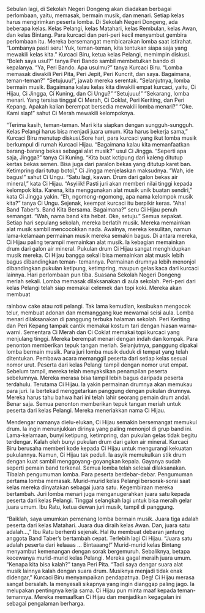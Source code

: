 Sebulan lagi, di Sekolah Negeri Dongeng akan diadakan berbagai perlombaan, yaitu, memasak, bermain musik, dan menari. Setiap kelas harus mengirimkan peserta lomba. Di Sekolah Negeri Dongeng, ada beberapa kelas. Kelas Pelangi, kelas Matahari, kelas Rembulan,
kelas Awan, dan kelas Bintang.
Para kurcaci dan peri-peri kecil menyambut gembira perlombaan itu. Mereka bersemangat membicarakan lomba saat istirahat.
“Lombanya pasti seru! Yuk, teman-teman, kita tentukan siapa saja yang mewakili kelas kita.” Kurcaci Biru, ketua kelas Pelangi, memimpin diskusi.
“Boleh saya usul?” tanya Peri Bando sambil membetulkan bando di kepalanya.
“Ya, Peri Bando. Apa usulmu?” tanya Kurcaci Biru.
“Lomba memasak diwakili Peri Pita, Peri Jepit, Peri Kuncrit, dan saya. Bagaimana, teman-teman?”
“Setujuuu!”, jawab mereka serentak.
“Selanjutnya, lomba bermain musik. Bagaimana kalau kelas kita diwakili empat kurcaci, yaitu, Ci Hijau, Ci Jingga, Ci Kuning, dan Ci Ungu?”
“Setujuuu!”
“Sekarang, lomba menari. Yang tersisa tinggal Ci Merah, Ci Coklat, Peri Keriting, dan Peri Kepang. Apakah kalian berempat bersedia mewakili lomba menari?”
“Oke. Kami siap!” sahut Ci Merah mewakili kelompoknya.

“Terima kasih, teman-teman. Mari kita siapkan dengan sungguh-sungguh. Kelas Pelangi harus bisa menjadi juara umum. Kita harus bekerja sama,” Kurcaci Biru menutup diskusi.Sore hari, para kurcaci yang ikut lomba musik berkumpul di rumah Kurcaci Hijau.
“Bagaimana kalau kita memanfaatkan barang-barang bekas sebagai alat musik?” usul Ci Jingga.
“Seperti apa saja, Jingga?” tanya Ci Kuning.
“Kita buat kctipung dari kaleng ditutup kertas bekas semen. Bisa juga dari paralon bekas yang ditutup karet ban. Ketimpring dari tutup botol,” Ci Jingga menjelaskan maksudnya.
“Wah, ide bagus!” sahut Ci Ungu.
“Satu lagi, kawan. Drum dari galon bekas air mineral,” kata Ci Hijau. “Asyiiik! Pasti juri akan memberi nilai tinggi kepada kelompok kita. Karena, kita menggunakan alat musik unik buatan sendiri,” kata Ci
Jingga yakin.
“Eh, ngomong-ngomong, apa nama kelompok musik kita?” tanya Ci Ungu.
Sejenak, keempat kurcaci itu berpikir keras.
“Aha! Band Taber’s. Band Kita Bersama. Bagaimana?” seru Ci Hijau penuh semangat.
“Wah, nama band kita hebat. Oke, setuju.” Semua sepakat.
Setiap hari sepulang sekolah, mereka berlatih musik. Mereka memainkan alat musik sambil mencocokkan nada. Awalnya, mereka kesulitan, namun lama-kelamaan permainan musik mereka semakin bagus. Di antara mereka, Ci Hijau paling terampil memainkan alat musik.
Ia kebagian memainkan drum dari galon air mineral. Pukulan drum Ci Hijau sangat menghidupkan musik mereka. Ci Hijau bangga sekali bisa memainkan alat musik lebih bagus dibandingkan teman- temannya. Permainan drumnya lebih menonjol dibandingkan pukulan ketipung, ketimpring, maupun gelas kaca dari kurcaci lainnya.
Hari perlombaan pun tiba. Suasana Sekolah Negeri Dongeng meriah sekali. Lomba memasak dilaksanakan di aula sekolah. Peri-peri dari kelas Pelangi telah siap memakai celemek dan topi koki. Mereka akan membuat

rainbow cake atau roti pelangi. Tak lama kemudian, kesibukan mengocok telur, membuat adonan dan memanggang kue mewarnai seisi aula.
Lomba menari dilaksanakan di panggung terbuka halaman sekolah. Peri Keriting dan Peri Kepang tampak cantik memakai kostum tari dengan hiasan warna-warni. Sementara Ci Merah dan Ci Coklat memakai topi kurcaci yang menjulang tinggi. Mereka berempat menari dengan indah dan kompak. Para penonton memberikan tepuk tangan meriah.
Selanjutnya, panggung dipakai lomba bermain musik. Para juri lomba musik duduk di tempat yang telah ditentukan. Pembawa acara memanggil peserta dari setiap kelas sesuai nomor urut. Peserta dari kelas Pelangi tampil dengan nomor urut empat.
Sebelum tampil, mereka telah menyaksikan penampilan peserta sebelumnya. Mereka merasa bisa tampil lebih bagus daripada peserta terdahulu. Terutama Ci Hijau. Ia yakin permainan drumnya akan memukau para juri. Ia bertekad menggetarkan panggung dengan pukulan drumnya. Mereka harus tahu bahwa hari ini telah lahir seorang pemain drum andal.
Benar saja. Semua penonton memberikan tepuk tangan meriah untuk peserta dari kelas Pelangi. Mereka meneriakkan nama Ci Hijau.

Mendengar namanya dielu-elukan, Ci Hijau semakin bersemangat memukul drum. Ia ingin menunjukkan dirinya yang paling menonjol di grup band ini. Lama-kelamaan, bunyi ketipung, ketimpring, dan pukulan gelas tidak begitu terdengar. Kalah oleh bunyi pukulan drum dari galon air mineral.
Kurcaci Biru berusaha memberi kode kepada Ci Hijau untuk mengurangi kekuatan pukulannya. Namun, Ci Hijau tak peduli. Ia asyik memukulkan stik drum dengan kuat sambil menggoyang-goyangkan kepala. Gayanya sudah seperti pemain band terkenal.
Semua lomba telah selesai dilaksanakan. Tibalah pengumuman lomba. Para peserta berdebar-debar.
Pengumuman pertama lomba memasak. Murid-murid kelas Pelangi bersorak-sorai saat kelas mereka dinyatakan sebagai juara satu. Kegembiraan mereka bertambah. Juri lomba menari juga menganugerahkan juara satu kepada peserta dari kelas Pelangi. Tinggal selangkah lagi untuk bisa meraih gelar juara umum.
Ibu Ratu, ketua dewan juri musik, tampil di panggung.

“Baiklah, saya umumkan pemenang lomba bermain musik. Juara tiga adalah peserta dari kelas Matahari. Juara dua diraih kelas Awan. Dan, juara satu adalah…,” Ibu Ratu berhenti sejenak.
Hal itu membuat debaran jantung anggota Band Taber’s bertambah cepat. Terlebih lagi Ci Hijau.
“Juara satu adalah peserta dari kelaaas … Bintaaang!”
Murid-murid kelas Bintang menyambut kemenangan dengan sorak bergemuruh. Sebaliknya, betapa kecewanya murid-murid kelas Pelangi. Mereka gagal meraih juara umum.
“Kenapa kita bisa kalah?” tanya Peri Pita.
“Tadi saya dengar suara alat musik lainnya kalah dengan suara drum. Musiknya menjadi tidak enak didengar,” Kurcaci Biru menyampaikan pendapatnya.
Deg! Ci Hijau merasa sangat bersalah. Ia menyesali sikapnya yang ingin dianggap paling jago. Ia melupakan pentingnya kerja sama. Ci Hijau pun minta maaf kepada teman-temannya. Mereka memaafkan Ci Hijau dan menjadikan kegagalan ini sebagai pengalaman berharga.
